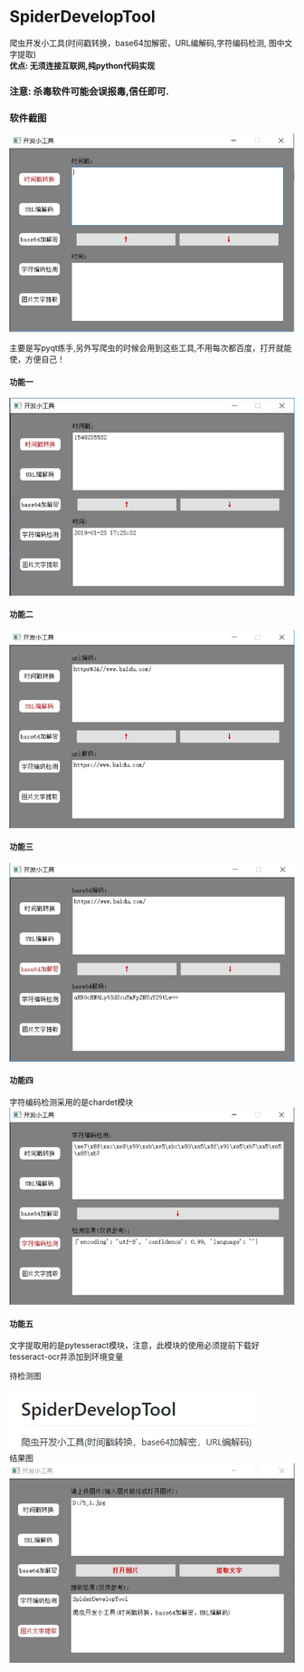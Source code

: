 # SpiderDevelopTool
爬虫开发小工具(时间戳转换，base64加解密，URL编解码,字符编码检测, 图中文字提取)  
**优点: 无须连接互联网,纯python代码实现**  
### 注意: 杀毒软件可能会误报毒,信任即可.

###  软件截图
![封面](img/screenshot.jpg)

主要是写pyqt练手,另外写爬虫的时候会用到这些工具,不用每次都百度，打开就能使，方便自己！

#### 功能一
![1](img/1.jpg)
#### 功能二
![2](img/2.jpg)
#### 功能三
![3](img/3.jpg)
#### 功能四
字符编码检测采用的是chardet模块
![4](img/4.jpg)
<br>
#### 功能五
文字提取用的是pytesseract模块，注意，此模块的使用必须提前下载好tesseract-ocr并添加到环境变量  

待检测图  

![5](img/5_1.jpg)  
结果图   
![5](img/5_2.jpg)
